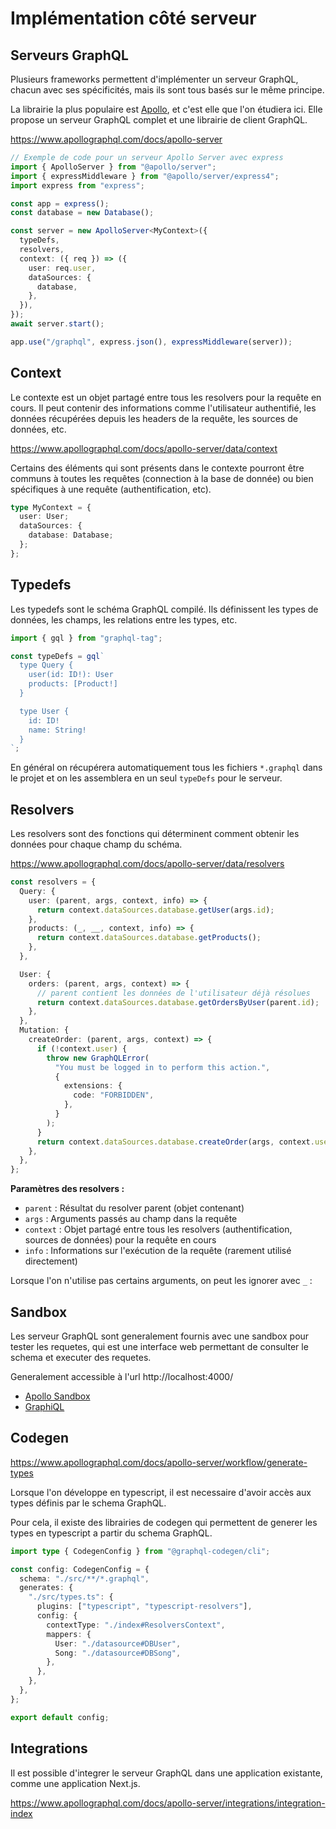 # Implémentation côté serveur

## Serveurs GraphQL

Plusieurs frameworks permettent d'implémenter un serveur GraphQL, chacun avec ses spécificités, mais ils sont tous basés sur le même principe.

La librairie la plus populaire est [Apollo](https://www.apollographql.com/), et c'est elle que l'on étudiera ici. Elle propose un serveur GraphQL complet et une librairie de client GraphQL.

https://www.apollographql.com/docs/apollo-server

```typescript
// Exemple de code pour un serveur Apollo Server avec express
import { ApolloServer } from "@apollo/server";
import { expressMiddleware } from "@apollo/server/express4";
import express from "express";

const app = express();
const database = new Database();

const server = new ApolloServer<MyContext>({
  typeDefs,
  resolvers,
  context: ({ req }) => ({
    user: req.user,
    dataSources: {
      database,
    },
  }),
});
await server.start();

app.use("/graphql", express.json(), expressMiddleware(server));
```

## Context

Le contexte est un objet partagé entre tous les resolvers pour la requête en cours. Il peut contenir des informations comme l'utilisateur authentifié, les données récupérées depuis les headers de la requête, les sources de données, etc.

https://www.apollographql.com/docs/apollo-server/data/context

Certains des éléments qui sont présents dans le contexte pourront être communs à toutes les requêtes (connection à la base de donnée) ou bien spécifiques à une requête (authentification, etc).

```typescript
type MyContext = {
  user: User;
  dataSources: {
    database: Database;
  };
};
```

## Typedefs

Les typedefs sont le schéma GraphQL compilé. Ils définissent les types de données, les champs, les relations entre les types, etc.

```typescript
import { gql } from "graphql-tag";

const typeDefs = gql`
  type Query {
    user(id: ID!): User
    products: [Product!]
  }

  type User {
    id: ID!
    name: String!
  }
`;
```

En général on récupérera automatiquement tous les fichiers `*.graphql` dans le projet et on les assemblera en un seul `typeDefs` pour le serveur.

## Resolvers

Les resolvers sont des fonctions qui déterminent comment obtenir les données pour chaque champ du schéma.

https://www.apollographql.com/docs/apollo-server/data/resolvers

```typescript
const resolvers = {
  Query: {
    user: (parent, args, context, info) => {
      return context.dataSources.database.getUser(args.id);
    },
    products: (_, __, context, info) => {
      return context.dataSources.database.getProducts();
    },
  },

  User: {
    orders: (parent, args, context) => {
      // parent contient les données de l'utilisateur déjà résolues
      return context.dataSources.database.getOrdersByUser(parent.id);
    },
  },
  Mutation: {
    createOrder: (parent, args, context) => {
      if (!context.user) {
        throw new GraphQLError(
          "You must be logged in to perform this action.",
          {
            extensions: {
              code: "FORBIDDEN",
            },
          }
        );
      }
      return context.dataSources.database.createOrder(args, context.user);
    },
  },
};
```

**Paramètres des resolvers :**

- `parent` : Résultat du resolver parent (objet contenant)
- `args` : Arguments passés au champ dans la requête
- `context` : Objet partagé entre tous les resolvers (authentification, sources de données) pour la requête en cours
- `info` : Informations sur l'exécution de la requête (rarement utilisé directement)

Lorsque l'on n'utilise pas certains arguments, on peut les ignorer avec `_` :

## Sandbox

Les serveur GraphQL sont generalement fournis avec une sandbox pour tester les requetes, qui est une interface web permettant de consulter le schema et executer des requetes.

Generalement accessible à l'url http://localhost:4000/

- [Apollo Sandbox](https://studio.apollographql.com/sandbox/explorer?referrer=docs-content)
- [GraphiQL](https://github.com/graphql/graphiql)

## Codegen

https://www.apollographql.com/docs/apollo-server/workflow/generate-types

Lorsque l'on développe en typescript, il est necessaire d'avoir accès aux types définis par le schema GraphQL.

Pour cela, il existe des librairies de codegen qui permettent de generer les types en typescript a partir du schema GraphQL.

```ts
import type { CodegenConfig } from "@graphql-codegen/cli";

const config: CodegenConfig = {
  schema: "./src/**/*.graphql",
  generates: {
    "./src/types.ts": {
      plugins: ["typescript", "typescript-resolvers"],
      config: {
        contextType: "./index#ResolversContext",
        mappers: {
          User: "./datasource#DBUser",
          Song: "./datasource#DBSong",
        },
      },
    },
  },
};

export default config;
```

## Integrations

Il est possible d'integrer le serveur GraphQL dans une application existante, comme une application Next.js.

https://www.apollographql.com/docs/apollo-server/integrations/integration-index
